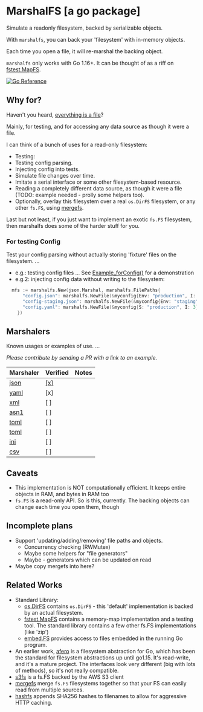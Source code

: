 # MarshalFS [a go package]

Simulate a readonly filesystem, backed by serializable objects.

With `marshalfs`, you can back your 'filesystem' with in-memory objects.

Each time you open a file, it will re-marshal the backing object.

`marshalfs` only works with Go 1.16+. It can be thought of as a riff on [fstest.MapFS](https://golang.org/pkg/testing/fstest/#MapFS).

[![Go Reference](https://pkg.go.dev/badge/github.com/laher/marshalfs.svg)](https://pkg.go.dev/github.com/laher/marshalfs)

## Why for?

Haven't you heard, [everything is a file](https://en.wikipedia.org/wiki/Everything_is_a_file)?

Mainly, for testing, and for accessing any data source as though it were a file.

I can think of a bunch of uses for a read-only filesystem:

 * Testing:
  * Testing config parsing.
  * Injecting config into tests.
  * Simulate file changes over time.
  * Imitate a serial interface or some other filesystem-based resource.
 * Reading a completely different data source, as though it were a file (TODO: example needed - prolly some helpers too).
 * Optionally, overlay this filesystem over a real `os.DirFS` filesystem, or any other `fs.FS`, using [mergefs](https://github.com/laher/mergefs).

Last but not least, if you just want to implement an exotic `fs.FS` filesystem, then marshalfs does some of the harder stuff for you.

### For testing Config

Test your config parsing without actually storing 'fixture' files on the filesystem. ...

 * e.g.: testing config files ... See [Example_forConfig()](./example_config_test.go) for a demonstration
 * e.g.2: injecting config data without writing to the filesystem:

```go
  mfs := marshalfs.New(json.Marshal, marshalfs.FilePaths{
      "config.json": marshalfs.NewFile(&myconfig{Env: "production", I: 3}),
      "config-staging.json": marshalfs.NewFile(&myconfig{Env: "staging", I: 2}),
      "config.yaml": marshalfs.NewFile(&myconfig{S: "production", I: 3}, marshalfs.WithMarshaler(yaml.Marshal)),
    })
```

## Marshalers

Known usages or examples of use. ...

_Please contribute by sending a PR with a link to an example._

| Marshaler | Verified | Notes |
|-----------|----------|-------|
| [json](https://godoc.org/encoding/json) | [[x]](./example_config_test.go) | |
| [yaml](https://godoc.org/gopkg.in/yaml.v2) | [x] | |
| [xml](https://godoc.org/encoding/xml) | [ ] | |
| [asn1](https://godoc.org/encoding/asn1) | [ ] | |
| [toml](https://pkg.go.dev/github.com/pelletier/go-toml) | [ ] | |
| [toml](https://github.com/BurntSushi/toml) | [ ] | |
| [ini](https://github.com/go-ini/ini) | [ ] | |
| [csv](https://pkg.go.dev/github.com/jszwec/csvutil) | [ ] | |

## Caveats

 * This implementation is NOT computationally efficient. It keeps entire objects in RAM, and bytes in RAM too
 * `fs.FS` is a read-only API. So is this, currently. The backing objects can change each time you open them, though

## Incomplete plans

 * Support 'updating/adding/removing' file paths and objects.
   * Concurrency checking (RWMutex)
   * Maybe some helpers for "file generators"
   * Maybe - generators which can be updated on read
 * Maybe copy mergefs into here?

## Related Works

 * Standard Library:
   * [os.DirFS](https://tip.golang.org/pkg/os/) contains `os.DirFS` - this 'default' implementation is backed by an actual filesystem.
   * [fstest.MapFS](https://tip.golang.org/pkg/testing/fstest/) contains a memory-map implementation and a testing tool. The standard library contains a few other fs.FS implementations (like 'zip')
   * [embed.FS](https://tip.golang.org/pkg/embed/) provides access to files embedded in the running Go program.
 * An earlier work, [afero](https://github.com/spf13/afero) is a filesystem abstraction for Go, which has been the standard for filesystem abstractions up until go1.15. It's read-write, and it's a mature project. The interfaces look very different (big with lots of methods), so it's not really compatible.
 * [s3fs](https://github.com/jszwec/s3fs) is a fs.FS backed by the AWS S3 client
 * [mergefs](https://github.com/laher/mergefs) merge `fs.FS` filesystems together so that your FS can easily read from multiple sources.
 * [hashfs](https://pkg.go.dev/github.com/benbjohnson/hashfs) appends SHA256 hashes to filenames to allow for aggressive HTTP caching.
